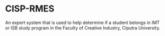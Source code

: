 # CISP-RMES
An expert system that is used to help determine if a student belongs in IMT or ISB study program in the Faculty of Creative Industry, Ciputra University.
